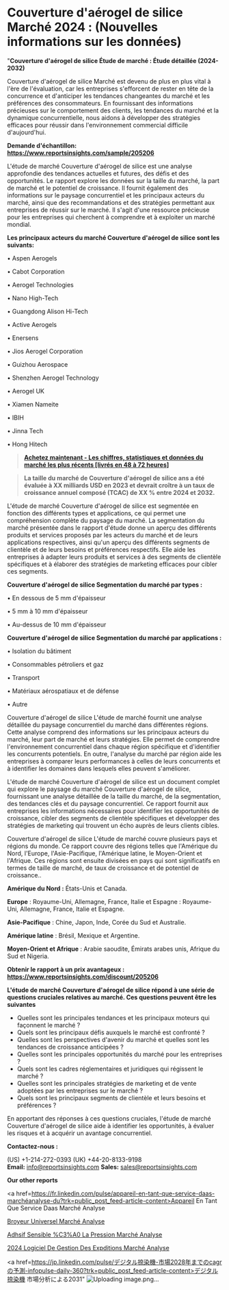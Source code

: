 # Couverture d'aérogel de silice Marché 2024 : (Nouvelles informations sur les données)

"<strong>Couverture d'aérogel de silice Étude de marché : Étude détaillée (2024-2032)</strong>

Couverture d'aérogel de silice Marché est devenu de plus en plus vital à l'ère de l'évaluation, car les entreprises s'efforcent de rester en tête de la concurrence et d'anticiper les tendances changeantes du marché et les préférences des consommateurs. En fournissant des informations précieuses sur le comportement des clients, les tendances du marché et la dynamique concurrentielle, nous aidons à développer des stratégies efficaces pour réussir dans l'environnement commercial difficile d'aujourd'hui.

<strong>Demande d'échantillon: <a href=https://www.reportsinsights.com/sample/205206>https://www.reportsinsights.com/sample/205206</a></strong>

L'étude de marché Couverture d'aérogel de silice est une analyse approfondie des tendances actuelles et futures, des défis et des opportunités. Le rapport explore les données sur la taille du marché, la part de marché et le potentiel de croissance. Il fournit également des informations sur le paysage concurrentiel et les principaux acteurs du marché, ainsi que des recommandations et des stratégies permettant aux entreprises de réussir sur le marché. Il s'agit d'une ressource précieuse pour les entreprises qui cherchent à comprendre et à exploiter un marché mondial.

<strong>Les principaux acteurs du marché Couverture d'aérogel de silice sont les suivants:</strong>

• Aspen Aerogels

• Cabot Corporation

• Aerogel Technologies

• Nano High-Tech

• Guangdong Alison Hi-Tech

• Active Aerogels

• Enersens

• Jios Aerogel Corporation

• Guizhou Aerospace

• Shenzhen Aerogel Technology

• Aerogel UK

• Xiamen Nameite

• IBIH

• Jinna Tech

• Hong Hitech
<blockquote><a href=https://www.reportsinsights.com/buynow/205206><span style=text-decoration: underline;><strong>Achetez maintenant - Les chiffres, statistiques et données du marché les plus récents [livrés en 48 à 72 heures]</strong></span></a></blockquote>
<blockquote><span style=text-decoration: underline;><strong>La taille du marché de Couverture d'aérogel de silice ans a été évaluée à XX milliards USD en 2023 et devrait croître à un taux de croissance annuel composé (TCAC) de XX % entre 2024 et 2032.</strong></span></blockquote>
L'étude de marché Couverture d'aérogel de silice est segmentée en fonction des différents types et applications, ce qui permet une compréhension complète du paysage du marché. La segmentation du marché présentée dans le rapport d'étude donne un aperçu des différents produits et services proposés par les acteurs du marché et de leurs applications respectives, ainsi qu'un aperçu des différents segments de clientèle et de leurs besoins et préférences respectifs. Elle aide les entreprises à adapter leurs produits et services à des segments de clientèle spécifiques et à élaborer des stratégies de marketing efficaces pour cibler ces segments.

<strong>Couverture d'aérogel de silice Segmentation du marché par types :</strong>

• En dessous de 5 mm d'épaisseur

• 5 mm à 10 mm d'épaisseur

• Au-dessus de 10 mm d'épaisseur

<strong>Couverture d'aérogel de silice Segmentation du marché par applications :</strong>

• Isolation du bâtiment

• Consommables pétroliers et gaz

• Transport

• Matériaux aérospatiaux et de défense

• Autre

Couverture d'aérogel de silice L'étude de marché fournit une analyse détaillée du paysage concurrentiel du marché dans différentes régions. Cette analyse comprend des informations sur les principaux acteurs du marché, leur part de marché et leurs stratégies. Elle permet de comprendre l'environnement concurrentiel dans chaque région spécifique et d'identifier les concurrents potentiels. En outre, l'analyse du marché par région aide les entreprises à comparer leurs performances à celles de leurs concurrents et à identifier les domaines dans lesquels elles peuvent s'améliorer.

L'étude de marché Couverture d'aérogel de silice est un document complet qui explore le paysage du marché Couverture d'aérogel de silice, fournissant une analyse détaillée de la taille du marché, de la segmentation, des tendances clés et du paysage concurrentiel. Ce rapport fournit aux entreprises les informations nécessaires pour identifier les opportunités de croissance, cibler des segments de clientèle spécifiques et développer des stratégies de marketing qui trouvent un écho auprès de leurs clients cibles.

Couverture d'aérogel de silice L'étude de marché couvre plusieurs pays et régions du monde. Ce rapport couvre des régions telles que l'Amérique du Nord, l'Europe, l'Asie-Pacifique, l'Amérique latine, le Moyen-Orient et l'Afrique. Ces régions sont ensuite divisées en pays qui sont significatifs en termes de taille de marché, de taux de croissance et de potentiel de croissance..

<strong>Amérique du Nord :</strong> États-Unis et Canada.

<strong>Europe</strong> : Royaume-Uni, Allemagne, France, Italie et Espagne : Royaume-Uni, Allemagne, France, Italie et Espagne.

<strong>Asie-Pacifique</strong> : Chine, Japon, Inde, Corée du Sud et Australie.

<strong>Amérique latine</strong> : Brésil, Mexique et Argentine.

<strong>Moyen-Orient et Afrique</strong> : Arabie saoudite, Émirats arabes unis, Afrique du Sud et Nigeria.

<strong>Obtenir le rapport à un prix avantageux : <a href=https://www.reportsinsights.com/discount/205206>https://www.reportsinsights.com/discount/205206</a></strong>

<strong>L'étude de marché Couverture d'aérogel de silice répond à une série de questions cruciales relatives au marché. Ces questions peuvent être les suivantes</strong>
<ul>
  <li>Quelles sont les principales tendances et les principaux moteurs qui façonnent le marché ?</li>
  <li>Quels sont les principaux défis auxquels le marché est confronté ?</li>
  <li>Quelles sont les perspectives d'avenir du marché et quelles sont les tendances de croissance anticipées ?</li>
  <li>Quelles sont les principales opportunités du marché pour les entreprises ?</li>
  <li>Quels sont les cadres réglementaires et juridiques qui régissent le marché ?</li>
  <li>Quelles sont les principales stratégies de marketing et de vente adoptées par les entreprises sur le marché ?</li>
  <li>Quels sont les principaux segments de clientèle et leurs besoins et préférences ?</li>
</ul>
En apportant des réponses à ces questions cruciales, l'étude de marché Couverture d'aérogel de silice aide à identifier les opportunités, à évaluer les risques et à acquérir un avantage concurrentiel.

<strong>Contactez-nous :</strong>

(US) +1-214-272-0393
(UK) +44-20-8133-9198
<strong>Email:</strong> <a>info@reportsinsights.com</a>
<strong>Sales:</strong> <a>sales@reportsinsights.com</a>

<strong>Our other reports</strong>

<a href=https://fr.linkedin.com/pulse/appareil-en-tant-que-service-daas-marchéanalyse-du?trk=public_post_feed-article-content>Appareil En Tant Que Service Daas Marché Analyse</a>

<a href=https://www.linkedin.com/pulse/broyeur-universel-march%C3%A9-segmentation-tendances-vpm7f/>Broyeur Universel Marché Analyse</a>

<a href=https://www.linkedin.com/pulse/adh%C3%A9sif-sensible-%C3%A0-la-pression-march%C3%A9s-analyse-ti9bf/>Adhsif Sensible %C3%A0 La Pression Marché Analyse</a>

<a href=https://www.linkedin.com/pulse/2024-logiciel-de-gestion-des-exp%C3%A9ditions-march%C3%A9-cjxnc/>2024 Logiciel De Gestion Des Expditions Marché Analyse</a>

<a href=https://jp.linkedin.com/pulse/デジタル捺染機-市場2028年までのcagrの予測-infopulse-daily-360?trk=public_post_feed-article-content>デジタル捺染機 市場分析による2031</a>"
![Uploading image.png…]()

